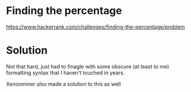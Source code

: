 # Finding the percentage
https://www.hackerrank.com/challenges/finding-the-percentage/problem

# Solution
Not that hard, just had to finagle with some obscure (at least to me) formatting syntax that I haven't touched in years.

Xenonminer also made a solution to this as well

